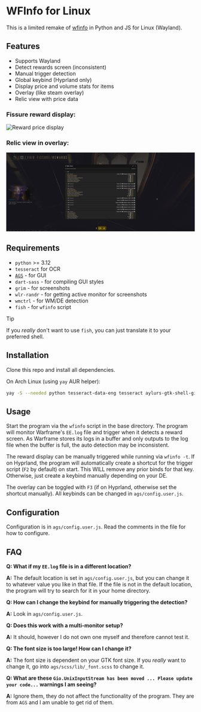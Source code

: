 # WFInfo for Linux

This is a limited remake of [wfinfo](https://wfinfo.warframestat.us) in Python and JS for Linux (Wayland).

## Features

-   Supports Wayland
-   Detect rewards screen (inconsistent)
-   Manual trigger detection
-   Global keybind (Hyprland only)
-   Display price and volume stats for items
-   Overlay (like steam overlay)
-   Relic view with price data

### Fissure reward display:

![Reward price display](/readme/reward_display.png)

### Relic view in overlay:

![Relic view](/readme/relic_view.png)

## Requirements

-   `python` >= 3.12
-   `tesseract` for OCR
-   [`AGS`](https://github.com/Aylur/ags) - for GUI
-   `dart-sass` - for compiling GUI styles
-   `grim` - for screenshots
-   `wlr-randr` - for getting active monitor for screenshots
-   `wmctrl` - for WM/DE detection
-   `fish` - for `wfinfo` script

> [!TIP]
> If you _really_ don't want to use `fish`, you can just translate it to your preferred shell.

## Installation

Clone this repo and install all dependencies.

On Arch Linux (using `yay` AUR helper):

```sh
yay -S --needed python tesseract-data-eng tesseract aylurs-gtk-shell-git dart-sass grim wlr-randr wmctrl fish
```

## Usage

Start the program via the `wfinfo` script in the base directory. The program will monitor Warframe's `EE.log` file
and trigger when it detects a reward screen. As Warframe stores its logs in a buffer and only outputs to the log file
when the buffer is full, the auto detection may be inconsistent.

The reward display can be manually triggered while running via `wfinfo -t`. If on Hyprland, the program will
automatically create a shortcut for the trigger script (`F2` by default) on start. This WILL remove any prior binds
for that key. Otherwise, just create a keybind manually depending on your DE.

The overlay can be toggled with `F3` (if on Hyprland, otherwise set the shortcut manually). All keybinds can be changed
in `ags/config.user.js`.

## Configuration

Configuration is in `ags/config.user.js`. Read the comments in the file for how to configure.

## FAQ

**Q: What if my `EE.log` file is in a different location?**

**A:** The default location is set in `ags/config.user.js`, but you can change it to whatever value you like in that
file. If the file is not in the default location, the program will try to search for it in your home directory.

**Q: How can I change the keybind for manually triggering the detection?**

**A:** Look in `ags/config.user.js`.

**Q: Does this work with a multi-monitor setup?**

**A:** It should, however I do not own one myself and therefore cannot test it.

**Q: The font size is too large! How can I change it?**

**A:** The font size is dependent on your GTK font size. If you _really_ want to change it, go into `ags/scss/lib/_font.scss`
to change it.

**Q: What are these `Gio.UnixInputStream has been moved ... Please update your code...` warnings I am seeing?**

**A:** Ignore them, they do not affect the functionality of the program. They are from `AGS` and I am unable to get rid
of them.
